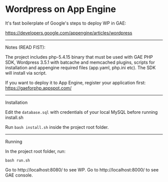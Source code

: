 Wordpress on App Engine
======================

It's fast boilerplate of Google's steps to deploy WP in GAE:

https://developers.google.com/appengine/articles/wordpress

---------------

Notes (READ FIST): 

The project includes php-5.4.15 binary that must be used with GAE PHP SDK, Wordpress 3.5.1 with batcache and memcached plugins, scripts for installation and appengine required files (app.yaml, php.ini etc). The SDK will install via script.

If you want to deploy it to App Engine, register your application first:
https://gaeforphp.appspot.com/

--------------

Installation

Edit the ```database.sql``` with credentials of your local MySQL before running install.sh

Run ```bash install.sh``` inside the project root folder.

-------------

Running

In the project root folder, run:

```bash run.sh```

Go to http://localhost:8080/ to see WP. Go to http://localhost:8000/ to see GAE console.
